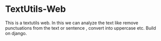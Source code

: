 # TextUtils-Web
This is a textutils web. In this we can analyze the text like remove punctuations from the text or sentence , convert into uppercase etc. Build on django.
